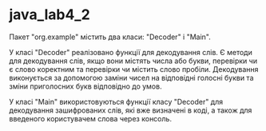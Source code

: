 # java_lab4_2
Пакет "org.example" містить два класи: "Decoder" і "Main". 

У класі "Decoder" реалізовано функції для декодування слів. Є методи для декодування слів, якщо вони містять числа або букви, перевірки чи є слово коректним та перевірки чи містить слово пробіли. Декодування виконується за допомогою заміни чисел на відповідні голосні букви та зміни приголосних букв відповідно до умов.

У класі "Main" використовуються функції класу "Decoder" для декодування зашифрованих слів, які вже визначені в коді, а також для введеного користувачем слова через консоль.
